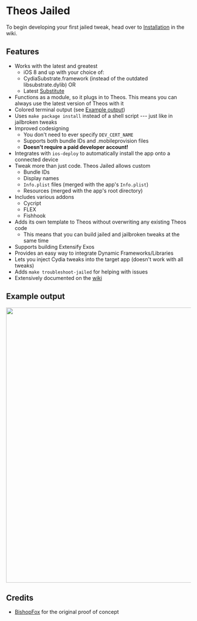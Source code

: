 # Theos Jailed

To begin developing your first jailed tweak, head over to [Installation](https://github.com/kabiroberai/theos-jailed/wiki/Installation) in the wiki.

## Features

* Works with the latest and greatest
    - iOS 8 and up
    with your choice of:
    - CydiaSubstrate.framework (instead of the outdated libsubstrate.dylib)
    OR
    - Latest [Substitute](https://apt.bingner.com/info/com.ex.substitute/.)
* Functions as a module, so it plugs in to Theos. This means you can always use the latest version of Theos with it
* Colored terminal output (see [Example output](#example-output))
* Uses `make package install` instead of a shell script --- just like in jailbroken tweaks
* Improved codesigning
    - You don't need to ever specify `DEV_CERT_NAME`
    - Supports both bundle IDs and .mobileprovision files
    - **Doesn't require a paid developer account!**
* Integrates with `ios-deploy` to automatically install the app onto a connected device
* Tweak more than just code. Theos Jailed allows custom
    - Bundle IDs
    - Display names
    - `Info.plist` files (merged with the app's `Info.plist`)
    - Resources (merged with the app's root directory)
* Includes various addons
    - Cycript
    - FLEX
    - Fishhook
* Adds its own template to Theos without overwriting any existing Theos code
    - This means that you can build jailed and jailbroken tweaks at the same time
* Supports building Extensify Exos
* Provides an easy way to integrate Dynamic Frameworks/Libraries
* Lets you inject Cydia tweaks into the target app (doesn't work with all tweaks)
* Adds `make troubleshoot-jailed` for helping with issues
* Extensively documented on the [wiki](https://github.com/kabiroberai/theos-jailed/wiki)

## Example output
<img src="http://i.imgur.com/zBQY7ec.png" width="750">

## Credits

* [BishopFox](https://github.com/BishopFox/theos-jailed) for the original proof of concept
